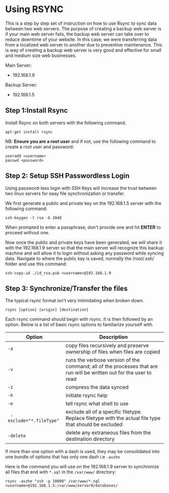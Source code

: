 # Using RSYNC

This is a step by step set of instruction on how to use Rsync to sync data between two web servers. The purpose of creating a backup web server is if your main web server fails, the backup web server can take over to reduce downtime of your website. In this case, we were transferring data from a localized web server to another due to preventive maintenance. This is way of creating a backup web server is very good and effective for small and medium size web businesses.

Main Server: 
* 192.168.1.9

Backup Server:
* 192.168.1.5

## Step 1:Install Rsync

Install Rsync on both servers with the following command.

```
apt-get install rsync
```

NB: **Ensure you are a root user** and if not, use the following command to create a root user and password:

```
useradd <username>
passwd <password>
```

## Step 2: Setup SSH Passwordless Login

Using password-less login with SSH Keys will increase the trust between two linux servers for easy file synchronization or transfer.

We first generate a public and private key on the 192.168.1.5 server with the following command:

```
ssh-keygen -t rsa -b 2048
```

When prompted to enter a passphrase, don't provide one and hit **ENTER** to proceed without one. 

Now once the public and private keys have been generated, we will share it with the 192.168.1.9 server so that the main server will recognize this backup machine and will allow it to login without asking any password while syncing data. Navigate to where the public key is saved, normally the /root/.ssh/ folder and use this command:

```
ssh-copy-id ./id_rsa.pub <username>@192.168.1.9
```

## Step 3: Synchronize/Transfer the files 

The typical rsync format isn't very intimidating when broken down.

```
rsync [option] [origin] [destination]
```

Each rsync command should begin with rsync. It is then followed by an option. Below is a list of basic rsync options to familiarize yourself with.

| Option | Description |
| ------ | ----------- |
| `-a` | copy files recursively and preserve ownership of files when files are copied |
| `-v` | runs the verbose version of the command; all of the processes that are run will be written out for the user to read|
| `-z` | compress the data synced |
| `-h` | initiate rsync help |
| `-e` | tell rsync what shell to use |
| ` -exclude="*.fileType"` | exclude all of a specific filetype. Replace filetype with the actual file type that should be excluded |
| `-delete` | delete any extraneous files from the destination directory |

If more than one option with a dash is used, they may be consolidated into one bundle of options that has only one dash i.e `-avzhe`

Here is the command you will use on the 192.168.1.9 server to synchronize all files that end with `*.sql` in the `/var/www/` directory:

```
rsync -avzhe "ssh -p 10000" /var/www/*.sql <username>@192.168.1.5:/var/www/server9/databases/
```

